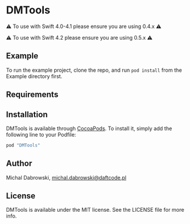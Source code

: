 # DMTools

⚠️ To use with Swift 4.0-4.1 please ensure you are using 0.4.x ⚠️

⚠️ To use with Swift 4.2 please ensure you are using 0.5.x ⚠️

## Example

To run the example project, clone the repo, and run `pod install` from the Example directory first.

## Requirements

## Installation

DMTools is available through [CocoaPods](http://cocoapods.org). To install
it, simply add the following line to your Podfile:

```ruby
pod "DMTools"
```

## Author

Michal Dabrowski, michal.dabrowski@daftcode.pl

## License

DMTools is available under the MIT license. See the LICENSE file for more info.
